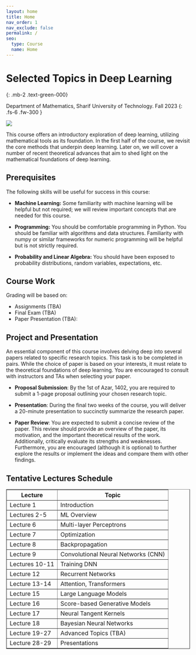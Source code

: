```yaml
---
layout: home
title: Home
nav_order: 1
nav_exclude: false
permalink: /
seo:
  type: Course
  name: Home
---
```


# Selected Topics in Deep Learning
{: .mb-2 .text-green-000}

Department of Mathematics, Sharif University of Technology. Fall 2023
{: .fs-6 .fw-300 }

![](https://ehsanmousavi1.github.io/NeuralNetwork/assets/images/site-banner.png)

This course offers an introductory exploration of deep learning, utilizing mathematical tools as its foundation. In the first half of the course, we revisit the core methods that underpin deep learning. Later on, we will cover a number of recent theoretical advances that aim to shed light on the mathematical foundations of deep learning.

## Prerequisites
The following skills will be useful for success in this course:

* **Machine Learning:** Some familiarity with machine learning will be helpful but not required; we will review important concepts that are needed for this course.

* **Programming:** You should be comfortable programming in Python. You should be familiar with algorithms and data structures. Familiarity with numpy or similar frameworks for numeric programming will be helpful but is not strictly required.

* **Probability and Linear Algebra:** You should have been exposed to probability distributions, random variables, expectations, etc.


## Course Work
Grading will be based on:
* Assignments (TBA)
* Final Exam (TBA)
* Paper Presentation (TBA):


## Project and Presentation
An essential component of this course involves delving deep into several papers related to specific research topics. This task is to be completed in pairs. While the choice of paper is based on your interests, it must relate to the theoretical foundations of deep learning. You are encouraged to consult with instructors and TAs when selecting your paper.

* **Proposal Submission**: By the 1st of Azar, 1402, you are required to submit a 1-page proposal outlining your chosen research topic.

* **Presentation**: During the final two weeks of the course, you will deliver a 20-minute presentation to succinctly summarize the research paper.

* **Paper Review**: You are expected to submit a concise review of the paper. This review should provide an overview of the paper, its motivation, and the important theoretical results of the work. Additionally, critically evaluate its strengths and weaknesses. Furthermore, you are encouraged (although it is optional) to further explore the results or implement the ideas and compare them with other findings.


## Tentative Lectures Schedule
<style type="text/css">
.tg  {border-collapse:collapse;border-spacing:0;margin:0px auto;}
.tg td{border-color:black;border-style:solid;border-width:1px;font-family:Arial, sans-serif;font-size:14px;
  overflow:hidden;padding:10px 5px;word-break:normal;}
.tg th{border-color:black;border-style:solid;border-width:1px;font-family:Arial, sans-serif;font-size:14px;
  font-weight:normal;overflow:hidden;padding:10px 5px;word-break:normal;}
.tg .tg-mz35{border-color:#7a7fe5;text-align:center;}
</style>
<table border="1">
  <tr>
    <th>Lecture</th>
    <th>Topic</th>
  </tr>
  <tr>
    <td>Lecture 1</td>
    <td>Introduction</td>
  </tr>
  <tr>
    <td>Lectures 2-5</td>
    <td>ML Overview</td>
  </tr>
  <tr>
    <td>Lecture 6</td>
    <td>Multi-layer Perceptrons</td>
  </tr>
  <tr>
    <td>Lecture 7</td>
    <td>Optimization</td>
  </tr>
  <tr>
    <td>Lecture 8</td>
    <td>Backpropagation</td>
  </tr>
  <tr>
    <td>Lecture 9</td>
    <td>Convolutional Neural Networks (CNN)</td>
  </tr>
  <tr>
    <td>Lectures 10-11</td>
    <td>Training DNN</td>
  </tr>
  <tr>
    <td>Lecture 12</td>
    <td>Recurrent Networks</td>
  </tr>
  <tr>
    <td>Lecture 13-14</td>
    <td>Attention, Transformers</td>
  </tr>
  <tr>
    <td>Lecture 15</td>
    <td>Large Language Models</td>
  </tr>
  <tr>
    <td>Lecture 16</td>
    <td>Score-based Generative Models</td>
  </tr>
  <tr>
    <td>Lecture 17</td>
    <td>Neural Tangent Kernels</td>
  </tr>
  <tr>
    <td>Lecture 18</td>
    <td>Bayesian Neural Networks</td>
  </tr>
  <tr>
    <td>Lecture 19-27</td>
    <td>Advanced Topics (TBA)</td>
  </tr>
  <tr>
    <td>Lecture 28-29</td>
    <td>Presentations</td>
  </tr>
</table>
